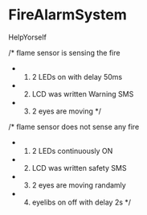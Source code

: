 # FireAlarmSystem
HelpYorself

/* flame sensor is sensing the fire
 * 1) 2 LEDs on with delay 50ms
 * 2) LCD was written Warning SMS
 * 3) 2 eyes are moving 
 */
 
/* flame sensor does not sense any fire
 * 1) 2 LEDs continuously ON
 * 2) LCD was written safety SMS
 * 3)  2 eyes are moving randamly
 * 4) eyelibs on off with delay 2s
 */
